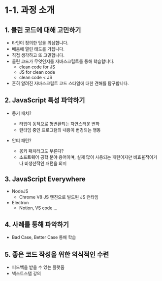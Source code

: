 # 1-1. 과정 소개

## 1. 클린 코드에 대해 고민하기

- 타인이 정의한 답을 의심합니다.
- 배움에 열린 태도를 가집니다.
- 직접 생각하고 또 고민합니다.
- 클린 코드가 무엇인지를 자바스크립트를 통해 학습합니다.
  - clean code for JS
  - JS for clean code
  - clean code < JS
- 흔히 알려진 자바스크립트 코드 스타일에 대한 견해를 탐구합니다.

## 2. JavaScript 특성 파악하기

- 몽키 패치?

  - 타입이 동적으로 형변환되는 자연스러운 변화
  - 런타임 중인 프로그램의 내용이 변경되는 행동

- 안티 패턴?
  - 몽키 패치라고도 부른다?
  - 소프트웨어 공학 분야 용어이며, 실제 많이 사용되는 패턴이지만 비효율적이거나 비생산적인 패턴을 의미

## 3. JavaScript Everywhere

- NodeJS
  - Chrome V8 JS 엔진으로 빌드된 JS 런타임
- Electron
  - Notion, VS code ...

## 4. 사례를 통해 파악하기

- Bad Case, Better Case 통해 학습

## 5. 좋은 코드 작성을 위한 의식적인 수련

- 피드백을 받을 수 있는 플랫폼
- 넥스트스탭 강의
